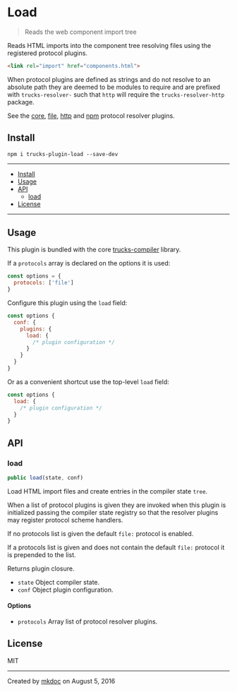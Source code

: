 # Load

> Reads the web component import tree

Reads HTML imports into the component tree resolving files using the registered protocol plugins.

```html
<link rel="import" href="components.html">
```

When protocol plugins are defined as strings and do not resolve to an absolute path they are deemed to be modules to require and are prefixed with `trucks-resolver-` such that `http` will require the `trucks-resolver-http` package.

See the [core][resolver-core], [file][resolver-file], [http][resolver-http] and [npm][resolver-npm] protocol resolver plugins.

## Install

```
npm i trucks-plugin-load --save-dev
```

---

- [Install](#install)
- [Usage](#usage)
- [API](#api)
  - [load](#load)
- [License](#license)

---

## Usage

This plugin is bundled with the core [trucks-compiler][] library.

If a `protocols` array is declared on the options it is used:

```javascript
const options = {
  protocols: ['file']
}
```

Configure this plugin using the `load` field:

```javascript
const options {
  conf: {
    plugins: {
      load: {
        /* plugin configuration */
      }
    }
  }
}
```

Or as a convenient shortcut use the top-level `load` field:

```javascript
const options {
  load: {
    /* plugin configuration */
  }
}
```

## API

### load

```javascript
public load(state, conf)
```

Load HTML import files and create entries in the compiler state `tree`.

When a list of protocol plugins is given they are invoked when this plugin
is initialized passing the compiler state registry so that the resolver
plugins may register protocol scheme handlers.

If no protocols list is given the default `file:` protocol is enabled.

If a protocols list is given and does not contain the default `file:`
protocol it is prepended to the list.

Returns plugin closure.

* `state` Object compiler state.
* `conf` Object plugin configuration.

#### Options

* `protocols` Array list of protocol resolver plugins.

## License

MIT

---

Created by [mkdoc](https://github.com/mkdoc/mkdoc) on August 5, 2016

[skatejs]: https://github.com/skatejs/skatejs
[webcomponents]: https://github.com/w3c/webcomponents
[shadow-dom]: https://w3c.github.io/webcomponents/spec/shadow/
[custom-elements]: https://www.w3.org/TR/custom-elements/
[html-imports]: https://w3c.github.io/webcomponents/spec/imports/
[html-templates]: https://html.spec.whatwg.org/multipage/scripting.html#the-template-element
[polymer]: https://www.polymer-project.org/1.0/
[react]: https://facebook.github.io/react/
[react-webcomponents]: https://github.com/facebook/react/issues/5052
[react-integration]: https://github.com/skatejs/react-integration
[mozilla-webcomponents]: https://hacks.mozilla.org/2014/12/mozilla-and-web-components/
[csp]: http://content-security-policy.com/
[npm]: https://www.npmjs.com/
[postcss]: https://github.com/postcss/postcss
[mkdoc]: https://github.com/mkdoc/mkdoc
[mkapi]: https://github.com/mkdoc/mkapi
[mkparse]: https://github.com/mkdoc/mkparse
[jshint]: http://jshint.com
[jscs]: http://jscs.info
[trucks]: https://github.com/tmpfs/trucks
[trucks-cli]: https://github.com/tmpfs/trucks/blob/master/packages/trucks-cli
[trucks-compiler]: https://github.com/tmpfs/trucks/blob/master/packages/trucks-compiler
[sources]: https://github.com/tmpfs/trucks/blob/master/packages/plugin-sources
[load]: https://github.com/tmpfs/trucks/blob/master/packages/plugin-load
[parse]: https://github.com/tmpfs/trucks/blob/master/packages/plugin-parse
[transform]: https://github.com/tmpfs/trucks/blob/master/packages/plugin-transform
[generate]: https://github.com/tmpfs/trucks/blob/master/packages/plugin-generate
[write]: https://github.com/tmpfs/trucks/blob/master/packages/plugin-write
[transform-csp]: https://github.com/tmpfs/trucks/blob/master/packages/transform-csp
[bundle]: https://github.com/tmpfs/trucks/blob/master/packages/transform-bundle
[copy]: https://github.com/tmpfs/trucks/blob/master/packages/transform-copy
[skate]: https://github.com/tmpfs/trucks/blob/master/packages/transform-skate
[stylus]: https://github.com/tmpfs/trucks/blob/master/packages/transform-stylus
[less]: https://github.com/tmpfs/trucks/blob/master/packages/transform-less
[sass]: https://github.com/tmpfs/trucks/blob/master/packages/transform-sass
[trim]: https://github.com/tmpfs/trucks/blob/master/packages/transform-trim
[tree]: https://github.com/tmpfs/trucks/blob/master/packages/transform-tree
[style-extract]: https://github.com/tmpfs/trucks/blob/master/packages/transform-style-extract
[style-inject]: https://github.com/tmpfs/trucks/blob/master/packages/transform-style-inject
[resolver-core]: https://github.com/tmpfs/trucks/blob/master/packages/resolver-core
[resolver-file]: https://github.com/tmpfs/trucks/blob/master/packages/resolver-file
[resolver-http]: https://github.com/tmpfs/trucks/blob/master/packages/resolver-http
[resolver-npm]: https://github.com/tmpfs/trucks/blob/master/packages/resolver-npm
[less-css]: http://lesscss.org/
[sass-css]: http://sass-lang.com/
[stylus-css]: http://stylus-lang.com/
[node-sass]: https://github.com/sass/node-sass
[archy]: https://github.com/substack/node-archy

